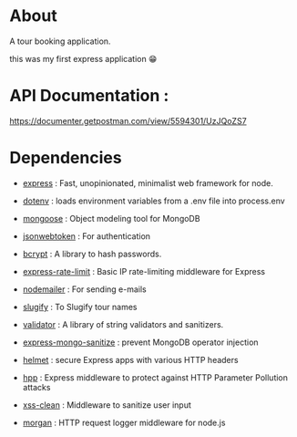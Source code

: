 # About

A tour booking application.

this was my first express application 😁

# API Documentation :

https://documenter.getpostman.com/view/5594301/UzJQoZS7

# Dependencies

- [express](https://www.npmjs.com/package/express) : Fast, unopinionated, minimalist web framework for node.

- [dotenv](https://www.npmjs.com/package/dotenv) : loads environment variables from a .env file into process.env

- [mongoose](https://www.npmjs.com/package/mongoose) : Object modeling tool for MongoDB

- [jsonwebtoken](https://www.npmjs.com/package/jsonwebtoken) : For authentication

- [bcrypt](https://www.npmjs.com/package/bcrypt) : A library to hash passwords.

- [express-rate-limit](https://www.npmjs.com/package/express-rate-limit) : Basic IP rate-limiting middleware for Express

- [nodemailer](https://www.npmjs.com/package/nodemailer) : For sending e-mails

- [slugify](https://www.npmjs.com/package/slugify) : To Slugify tour names

- [validator](https://www.npmjs.com/package/validator) : A library of string validators and sanitizers.

- [express-mongo-sanitize](https://www.npmjs.com/package/express-mongo-sanitize) : prevent MongoDB operator injection

- [helmet](https://www.npmjs.com/package/helmet) : secure Express apps with various HTTP headers

- [hpp](https://www.npmjs.com/package/hpp) : Express middleware to protect against HTTP Parameter Pollution attacks

- [xss-clean](https://www.npmjs.com/package/xss-clean) : Middleware to sanitize user input

- [morgan](https://www.npmjs.com/package/morgan) : HTTP request logger middleware for node.js
